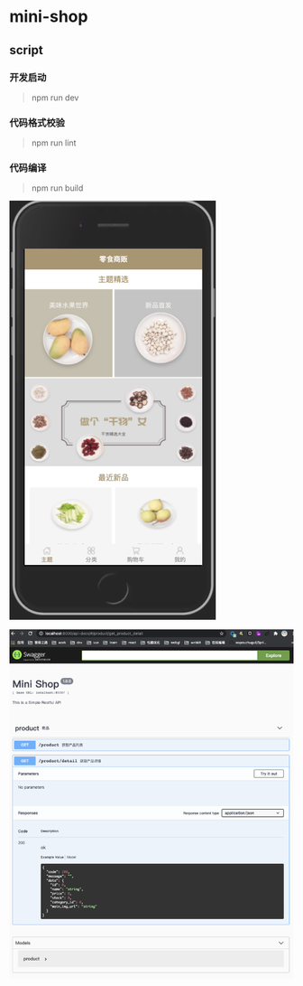 # mini-shop

## script

### 开发启动

> npm run dev

### 代码格式校验

> npm run lint

### 代码编译
> npm run build

![](./README/2021-01-11-21-21-43.png)

![](./README/2021-01-11-21-22-36.png)